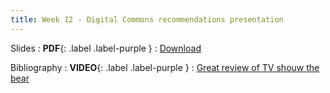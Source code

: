 ```yaml
---
title: Week 12 - Digital Commons recommendations presentation
---
```


Slides
: **PDF**{: .label .label-purple }
  : [Download](/assets/pdfs/roads-and-bridges-the-unseen-labor-behind-our-digital-infrastructure.pdf)

Bibliography
: **VIDEO**{: .label .label-purple }
  : [Great review of TV shouw the bear](https://youtu.be/zVeqD4nDav8?si=oH3d44WxUB882JvG)
